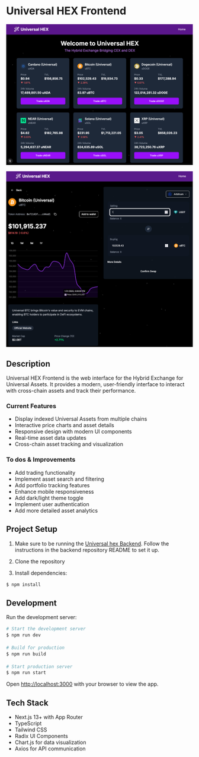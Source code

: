 

# Universal HEX Frontend

![Assets](/docs/assets/assets.png)

![Asset Details](/docs/assets/asset-detail.png)

## Description

Universal HEX Frontend is the web interface for the Hybrid Exchange for Universal Assets. It provides a modern, user-friendly interface to interact with cross-chain assets and track their performance.

### Current Features
- Display indexed Universal Assets from multiple chains
- Interactive price charts and asset details
- Responsive design with modern UI components
- Real-time asset data updates
- Cross-chain asset tracking and visualization

### To dos & Improvements
- Add trading functionality
- Implement asset search and filtering
- Add portfolio tracking features
- Enhance mobile responsiveness
- Add dark/light theme toggle
- Implement user authentication
- Add more detailed asset analytics

## Project Setup

1. Make sure to be running the [Universal hex Backend](https://github.com/nastita/universal-hex-backend). Follow the instructions in the backend repository README to set it up.

2. Clone the repository

3. Install dependencies:
```bash
$ npm install
```

## Development

Run the development server:

```bash
# Start the development server
$ npm run dev

# Build for production
$ npm run build

# Start production server
$ npm run start
```

Open [http://localhost:3000](http://localhost:3000) with your browser to view the app.

## Tech Stack

- Next.js 13+ with App Router
- TypeScript
- Tailwind CSS
- Radix UI Components
- Chart.js for data visualization
- Axios for API communication
